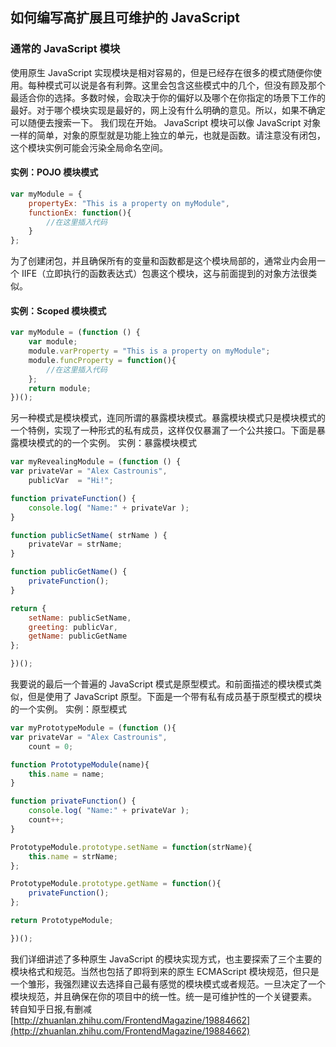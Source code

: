 ## 如何编写高扩展且可维护的 JavaScript

### 通常的 JavaScript 模块

使用原生 JavaScript 实现模块是相对容易的，但是已经存在很多的模式随便你使用。每种模式可以说是各有利弊。这里会包含这些模式中的几个，但没有顾及那个最适合你的选择。多数时候，会取决于你的偏好以及哪个在你指定的场景下工作的最好。对于哪个模块实现是最好的，网上没有什么明确的意见。所以，如果不确定可以随便去搜索一下。
我们现在开始。
JavaScript 模块可以像 JavaScript 对象一样的简单，对象的原型就是功能上独立的单元，也就是函数。请注意没有闭包，这个模块实例可能会污染全局命名空间。

#### 实例：POJO 模块模式
```javascript
var myModule = {
    propertyEx: "This is a property on myModule",    
    functionEx: function(){ 
        //在这里插入代码 
    } 
}; 
```
为了创建闭包，并且确保所有的变量和函数都是这个模块局部的，通常业内会用一个 IIFE（立即执行的函数表达式）包裹这个模块，这与前面提到的对象方法很类似。

#### 实例：Scoped 模块模式
```javascript
var myModule = (function () { 
    var module;
    module.varProperty = "This is a property on myModule";
    module.funcProperty = function(){ 
        //在这里插入代码
    };
    return module; 
})(); 
```

另一种模式是模块模式，连同所谓的暴露模块模式。暴露模块模式只是模块模式的一个特例，实现了一种形式的私有成员，这样仅仅暴漏了一个公共接口。下面是暴露模块模式的的一个实例。
实例：暴露模块模式

```javascript
var myRevealingModule = (function () {
var privateVar = "Alex Castrounis",
    publicVar  = "Hi!";

function privateFunction() {
    console.log( "Name:" + privateVar );
}

function publicSetName( strName ) {
    privateVar = strName;
}

function publicGetName() {
    privateFunction();
}

return {
    setName: publicSetName,
    greeting: publicVar,
    getName: publicGetName
}; 

})(); 
```

我要说的最后一个普遍的 JavaScript 模式是原型模式。和前面描述的模块模式类似，但是使用了 JavaScript 原型。下面是一个带有私有成员基于原型模式的模块的一个实例。
实例：原型模式

```javascript
var myPrototypeModule = (function (){
var privateVar = "Alex Castrounis",
    count = 0;

function PrototypeModule(name){
    this.name = name;
}

function privateFunction() {
    console.log( "Name:" + privateVar );
    count++;
}

PrototypeModule.prototype.setName = function(strName){
    this.name = strName;
};

PrototypeModule.prototype.getName = function(){
    privateFunction();
};

return PrototypeModule;     

})();
```

我们详细讲述了多种原生 JavaScript 的模块实现方式，也主要探索了三个主要的模块格式和规范。当然也包括了即将到来的原生 ECMAScript 模块规范，但只是一个雏形，我强烈建议去选择自己最有感觉的模块模式或者规范。一旦决定了一个模块规范，并且确保在你的项目中的统一性。统一是可维护性的一个关键要素。
转自知乎日报,有删减[http://zhuanlan.zhihu.com/FrontendMagazine/19884662](http://zhuanlan.zhihu.com/FrontendMagazine/19884662)